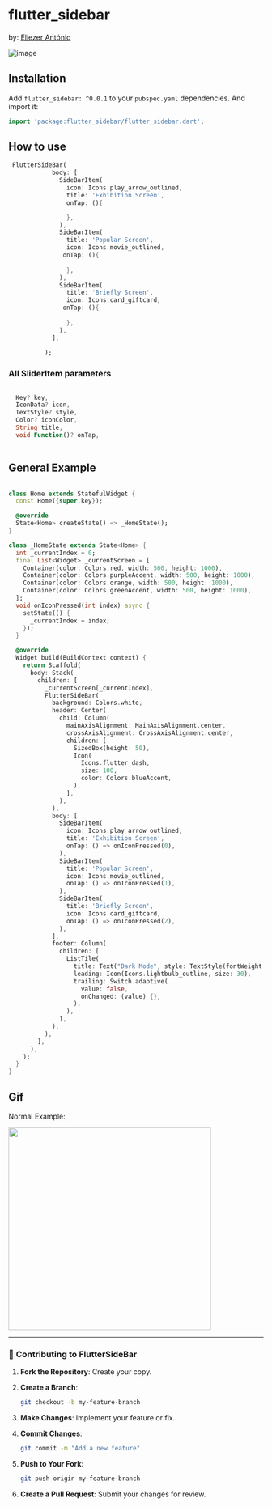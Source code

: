 # flutter_sidebar

by:  [Eliezer António](https://github.com/eliezerantonio/)

![image](https://github.com/eliezerantonio/flutter_sidebar/blob/main/assets/img/home.png)

## Installation

Add `flutter_sidebar: ^0.0.1` to your `pubspec.yaml` dependencies. And import it:

```dart
import 'package:flutter_sidebar/flutter_sidebar.dart';
```

## How to use

```dart
 FlutterSideBar(
            body: [
              SideBarItem(
                icon: Icons.play_arrow_outlined,
                title: 'Exhibition Screen',
                onTap: (){

                },
              ),
              SideBarItem(
                title: 'Popular Screen',
                icon: Icons.movie_outlined,
               onTap: (){
                  
                },
              ),
              SideBarItem(
                title: 'Briefly Screen',
                icon: Icons.card_giftcard,
               onTap: (){
                  
                },
              ),
            ],
      
          );
  ```

### All SliderItem parameters

```dart

  Key? key,
  IconData? icon,
  TextStyle? style,
  Color? iconColor,
  String title,
  void Function()? onTap,
  
 ```

## General Example

```dart

class Home extends StatefulWidget {
  const Home({super.key});

  @override
  State<Home> createState() => _HomeState();
}

class _HomeState extends State<Home> {
  int _currentIndex = 0;
  final List<Widget> _currentScreen = [
    Container(color: Colors.red, width: 500, height: 1000),
    Container(color: Colors.purpleAccent, width: 500, height: 1000),
    Container(color: Colors.orange, width: 500, height: 1000),
    Container(color: Colors.greenAccent, width: 500, height: 1000),
  ];
  void onIconPressed(int index) async {
    setState(() {
      _currentIndex = index;
    });
  }

  @override
  Widget build(BuildContext context) {
    return Scaffold(
      body: Stack(
        children: [
          _currentScreen[_currentIndex],
          FlutterSideBar(
            background: Colors.white,
            header: Center(
              child: Column(
                mainAxisAlignment: MainAxisAlignment.center,
                crossAxisAlignment: CrossAxisAlignment.center,
                children: [
                  SizedBox(height: 50),
                  Icon(
                    Icons.flutter_dash,
                    size: 100,
                    color: Colors.blueAccent,
                  ),
                ],
              ),
            ),
            body: [
              SideBarItem(
                icon: Icons.play_arrow_outlined,
                title: 'Exhibition Screen',
                onTap: () => onIconPressed(0),
              ),
              SideBarItem(
                title: 'Popular Screen',
                icon: Icons.movie_outlined,
                onTap: () => onIconPressed(1),
              ),
              SideBarItem(
                title: 'Briefly Screen',
                icon: Icons.card_giftcard,
                onTap: () => onIconPressed(2),
              ),
            ],
            footer: Column(
              children: [
                ListTile(
                  title: Text("Dark Mode", style: TextStyle(fontWeight: FontWeight.w300, fontSize: 17)),
                  leading: Icon(Icons.lightbulb_outline, size: 30),
                  trailing: Switch.adaptive(
                    value: false,
                    onChanged: (value) {},
                  ),
                ),
              ],
            ),
          ),
        ],
      ),
    );
  }
}

  ```  

## Gif

Normal Example:

<img src="https://github.com/eliezerantonio/flutter_sidebar/blob/main/assets/gifs/example.gif?raw=true" height="400">

---

### 🤝 **Contributing to FlutterSideBar**

1. **Fork the Repository**: Create your copy.
2. **Create a Branch**:

   ```bash
   git checkout -b my-feature-branch
   ```

3. **Make Changes**: Implement your feature or fix.
4. **Commit Changes**:

   ```bash
   git commit -m "Add a new feature"
   ```

5. **Push to Your Fork**:

   ```bash
   git push origin my-feature-branch
   ```

6. **Create a Pull Request**: Submit your changes for review.
